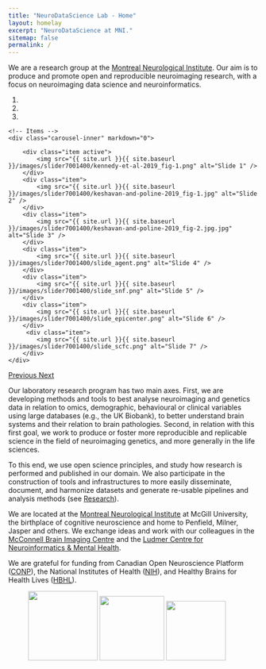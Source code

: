 ```yaml
---
title: "NeuroDataScience Lab - Home"
layout: homelay
excerpt: "NeuroDataScience at MNI."
sitemap: false
permalink: /
---
```


We are a research group at the [Montreal Neurological Institute](https://www.mcgill.ca/neuro). Our aim is to produce and promote open and reproducible neuroimaging research, with a focus on neuroimaging data science and neuroinformatics.


<div markdown="0" id="carousel" class="carousel slide" data-ride="carousel" data-interval="5000" data-pause="hover" >
    <!-- Menu -->
    <ol class="carousel-indicators">
        <li data-target="#carousel" data-slide-to="0" class="active"></li>
        <li data-target="#carousel" data-slide-to="1"></li>
        <li data-target="#carousel" data-slide-to="2"></li>
    </ol>

    <!-- Items -->
    <div class="carousel-inner" markdown="0">

        <div class="item active">
            <img src="{{ site.url }}{{ site.baseurl }}/images/slider7001400/kennedy-et-al-2019_fig-1.png" alt="Slide 1" />
        </div>
        <div class="item">
            <img src="{{ site.url }}{{ site.baseurl }}/images/slider7001400/keshavan-and-poline-2019_fig-1.jpg" alt="Slide 2" />
        </div>
        <div class="item">
            <img src="{{ site.url }}{{ site.baseurl }}/images/slider7001400/keshavan-and-poline-2019_fig-2.jpg.jpg" alt="Slide 3" />
        </div>
        <div class="item">
            <img src="{{ site.url }}{{ site.baseurl }}/images/slider7001400/slide_agent.png" alt="Slide 4" />
        </div>
        <div class="item">
            <img src="{{ site.url }}{{ site.baseurl }}/images/slider7001400/slide_snf.png" alt="Slide 5" />
        </div>
        <div class="item">
            <img src="{{ site.url }}{{ site.baseurl }}/images/slider7001400/slide_epicenter.png" alt="Slide 6" />
        </div>       
         <div class="item">
            <img src="{{ site.url }}{{ site.baseurl }}/images/slider7001400/slide_scfc.png" alt="Slide 7" />
        </div>
    </div>
  <a class="left carousel-control" href="#carousel" role="button" data-slide="prev">
    <span class="glyphicon glyphicon-chevron-left" aria-hidden="true"></span>
    <span class="sr-only">Previous</span>
  </a>
  <a class="right carousel-control" href="#carousel" role="button" data-slide="next">
    <span class="glyphicon glyphicon-chevron-right" aria-hidden="true"></span>
    <span class="sr-only">Next</span>
  </a>
</div>

Our laboratory research program has two main axes. First, we are developing methods and tools to best analyse neuroimaging and genetics data in relation to omics, demographic, behavioural or clinical variables using large databases (e.g., the UK Biobank), to better understand brain systems and their relation to brain pathologies. Second, in relation with this first goal, we work to produce or foster more reproducible and replicable science in the field of neuroimaging genetics, and more generally in the life sciences.

To this end, we use open science principles, and study how research is performed and published in our domain. We also participate in the construction of tools and infrastructures to more easily disseminate, document, and harmonize datasets and generate re-usable pipelines and analysis methods (see [Research](research)).  

We are located at the [Montreal Neurological Institute](https://www.mcgill.ca/neuro) at McGill University, the birthplace of cognitive neuroscience and home to Penfield, Milner, Jasper and others. We exchange ideas and work with our colleagues in the [McConnell Brain Imaging Centre](https://www.mcgill.ca/bic/) and the [Ludmer Centre for Neuroinformatics & Mental Health](http://ludmercentre.ca/).

We are grateful for funding from Canadian Open Neuroscience Platform ([CONP](https://conp.ca/)), the National Institutes of Health ([NIH](https://www.nih.gov/)), and Healthy Brains for Health Lives ([HBHL](https://www.mcgill.ca/hbhl/)).

<figure class="fourth">
  <img src="{{ site.url }}{{ site.baseurl }}/images/logopic/logo_conp.png" style="width: 140px">
  <img src="{{ site.url }}{{ site.baseurl }}/images/logopic/logo_nih.png" style="width: 130px">
  <img src="{{ site.url }}{{ site.baseurl }}/images/logopic/logo_hbhl.jpg" style="width: 120px">
</figure>
